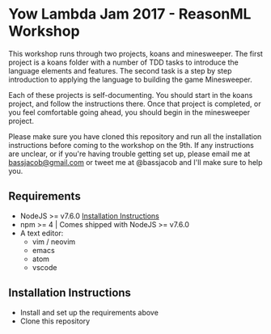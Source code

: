 # Yow Lambda Jam 2017 - ReasonML Workshop

This workshop runs through two projects, koans and minesweeper. The first project is a koans folder with a number of TDD tasks to introduce the language elements and features. The second task is a step by step introduction to applying the language to building the game Minesweeper.

Each of these projects is self-documenting. You should start in the koans project, and follow the instructions there. Once that project is completed, or you feel comfortable going ahead, you should begin in the minesweeper project.

Please make sure you have cloned this repository and run all the installation instructions before coming to the workshop on the 9th. If any instructions are unclear, or if you're having trouble getting set up, please email me at bassjacob@gmail.com or tweet me at @bassjacob and I'll make sure to help you.

## Requirements

* NodeJS >= v7.6.0 [Installation Instructions](https://nodejs.org/en/download/current/)
* npm >= 4 | Comes shipped with NodeJS >= v7.6.0
* A text editor:
  * vim / neovim
  * emacs
  * atom
  * vscode

## Installation Instructions

* Install and set up the requirements above
* Clone this repository
